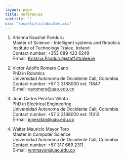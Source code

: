 ```yaml
---
layout: page
title: References
subtitle: ""
css: "/assets/css/aboutme.css"
---
```


1. Krishna Kaushal Panduru<br>
Master of Science - Intelligent systems and Robotics<br>
Institute of Technology Tralee, Ireland<br>
Contact number: +353 089 423 6249<br>
E-mail: Krishna.Panduru@staff.ittralee.ie

2. Victor Adolfo Romero Cano<br>
PhD in Robotics<br>
Universidad Autonoma de Occidente Cali, Colombia<br>
Contact number: +57 2 3188000 ext. 11847<br>
E-mail: varomero@uao.edu.co

3. Juan Carlos Perafan Villota<br>
PhD in Electrical Engineering<br>
Universidad Autonoma de Occidente Cali, Colombia<br>
Contact number: +57 2 3188000 ext. 11312<br>
E-mail: jcperafan@uao.edu.co

4. Walter Mauricio Mayor Toro<br>
Master in Computer Science<br>
Universidad Autonoma de Occidente Cali, Colombia<br>
Contact number: +57 317 669 2311<br>
E-mail: wmmayor@uao.edu.co
